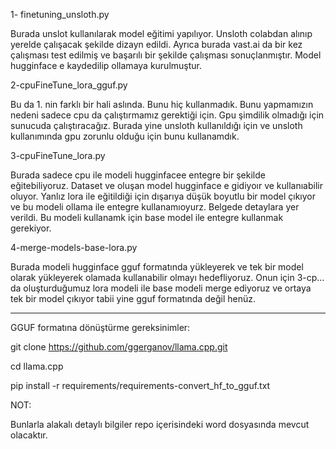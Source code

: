1- finetuning_unsloth.py

Burada unslot kullanılarak model eğitimi yapılıyor. Unsloth colabdan alınıp yerelde çalışacak şekilde dizayn edildi. Ayrıca burada vast.ai da bir kez çalışması test edilmiş ve başarılı bir şekilde çalışması sonuçlanmıştır. Model hugginface e kaydedilip ollamaya kurulmuştur.

2-cpuFineTune_lora_gguf.py

Bu da 1. nin farklı bir hali aslında. Bunu hiç kullanmadık. Bunu yapmamızın nedeni sadece cpu da çalıştırmamız gerektiği için. Gpu şimdilik olmadığı için sunucuda çalıştıracağız. Burada yine unsloth kullanıldığı için ve unsloth kullanımında gpu zorunlu olduğu için bunu kullanamdık.

3-cpuFineTune_lora.py

Burada sadece cpu ile modeli hugginfacee entegre bir şekilde eğitebiliyoruz. Dataset ve oluşan model hugginface e gidiyoır ve kullanıabilir oluyor. Yanlız lora ile eğitildiği için dışarıya düşük boyutlu bir model çıkıyor ve bu modeli ollama ile entegre kullanamıoyurz. Belgede detaylara yer verildi. Bu modeli kullanamk için base model ile entegre kullanmak gerekiyor.

4-merge-models-base-lora.py

Burada modeli hugginface gguf formatında yükleyerek ve tek bir model olarak yükleyerek olamada kullanabilir olmayı hedefliyoruz. Onun için 3-cp... da oluşturduğumuz lora modeli ile base modeli merge ediyoruz ve ortaya tek bir model çıkıyor tabii yine gguf formatında değil henüz.

-------------
GGUF formatına dönüştürme
gereksinimler:

git clone https://github.com/ggerganov/llama.cpp.git

cd llama.cpp

pip install -r requirements/requirements-convert_hf_to_gguf.txt







NOT:
 
Bunlarla alakalı detaylı bilgiler repo içerisindeki word dosyasında mevcut olacaktır.

